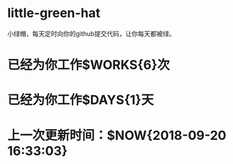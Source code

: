 # little-green-hat
小绿帽，每天定时向你的github提交代码，让你每天都被绿。

# 已经为你工作$WORKS{6}次
# 已经为你工作$DAYS{1}天
# 上一次更新时间：$NOW{2018-09-20 16:33:03}
